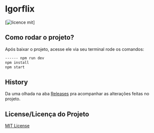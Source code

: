# Igorflix

[![licence mit](https://img.shields.io/badge/licence-MIT-blue.svg)]

## Como rodar o projeto?

Após baixar o projeto, acesse ele via seu terminal rode os comandos:

```sh
------ npm run dev
npm install
npm start
```

## History
Da uma olhada na aba [Releases](https://github.com/omariosouto/pokedex/releases) pra acompanhar as alterações feitas no projeto.

## License/Licença do Projeto
[MIT License](./LICENSE)

